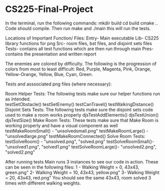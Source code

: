 # CS225-Final-Project
In the terminal, run the following commands:
mkdir build
cd build
cmake ..
Code should compile.  Then run make and ./main this will run the tests.

Locations of Important Function/ Files:
Entry- Main executable
Lib- CS225 library functions for png
Src- room files, bst files, and disjoint sets files
Tests- contains all test functions which are then run through main
Pres- contains the presentation and written report

The enemies are colored by difficulty. The following is the progression of colors from most to least difficult: Red, Purple, Magenta, Pink, Orange, Yellow-Orange, Yellow, Blue, Cyan, Green.

Tests and asssociated png files (where necessary):

Room Helper Tests:
    The following tests make sure our helper functions run as intended.  
    testSetObstacle()
    testSetEnemy()
    testCanTravel()
    testWalkingDistance()
Disjoint Sets Tests:
    The following tests make sure the disjoint sets code used to make a room works properly
    djsTestAddElements()
    djsTestUnion()
    djsTestSize()
Make Room Tests:
    These tests make sure that Make Room is working properly and have a visual component as well
    testMakeRoomSmall() - "unsolvedsmall.png"
    testMakeRoomLarge() - "unsolvedlarge.png"
    testMakeRoomConnected()
Solve Room Tests:
    testSolveRoom() - "unsolved.png", "solved.png"
    testSolveRoomSmall()- "unsolved1.png", "solved1.png"
    testSolveRoomLarge()- "unsolved2.png", "solved2.png"

After running tests Main runs 3 instances to see our code in action.  These can be seen in the following files:
1 - Walking Weight = 0, 43x43, green.png"
2- Walking Weight = 10, 43x43, yellow.png"
3- Walking Weight = 20, 43x43, red.png"
You should see the same 43x43, room solved 3 times with different walking weights.